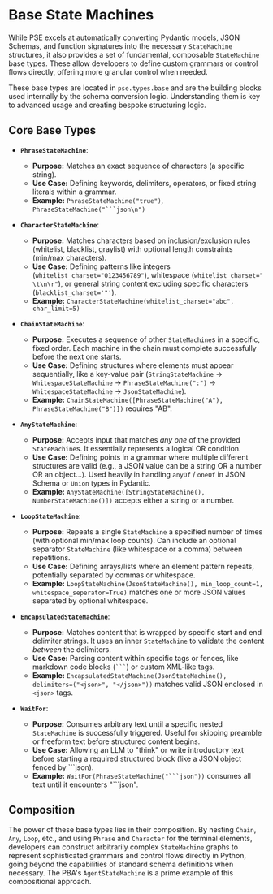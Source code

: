 # Base State Machines

While PSE excels at automatically converting Pydantic models, JSON Schemas, and function signatures into the necessary `StateMachine` structures, it also provides a set of fundamental, composable `StateMachine` base types. These allow developers to define custom grammars or control flows directly, offering more granular control when needed.

These base types are located in `pse.types.base` and are the building blocks used internally by the schema conversion logic. Understanding them is key to advanced usage and creating bespoke structuring logic.

## Core Base Types

*   **`PhraseStateMachine`**:
    *   **Purpose:** Matches an exact sequence of characters (a specific string).
    *   **Use Case:** Defining keywords, delimiters, operators, or fixed string literals within a grammar.
    *   **Example:** `PhraseStateMachine("true")`, `PhraseStateMachine("```json\n")`

*   **`CharacterStateMachine`**:
    *   **Purpose:** Matches characters based on inclusion/exclusion rules (whitelist, blacklist, graylist) with optional length constraints (min/max characters).
    *   **Use Case:** Defining patterns like integers (`whitelist_charset="0123456789"`), whitespace (`whitelist_charset=" \t\n\r"`), or general string content excluding specific characters (`blacklist_charset='"'`).
    *   **Example:** `CharacterStateMachine(whitelist_charset="abc", char_limit=5)`

*   **`ChainStateMachine`**:
    *   **Purpose:** Executes a sequence of other `StateMachine`s in a specific, fixed order. Each machine in the chain must complete successfully before the next one starts.
    *   **Use Case:** Defining structures where elements must appear sequentially, like a key-value pair (`StringStateMachine` -> `WhitespaceStateMachine` -> `PhraseStateMachine(":")` -> `WhitespaceStateMachine` -> `JsonStateMachine`).
    *   **Example:** `ChainStateMachine([PhraseStateMachine("A"), PhraseStateMachine("B")])` requires "AB".

*   **`AnyStateMachine`**:
    *   **Purpose:** Accepts input that matches *any one* of the provided `StateMachine`s. It essentially represents a logical OR condition.
    *   **Use Case:** Defining points in a grammar where multiple different structures are valid (e.g., a JSON value can be a string OR a number OR an object...). Used heavily in handling `anyOf` / `oneOf` in JSON Schema or `Union` types in Pydantic.
    *   **Example:** `AnyStateMachine([StringStateMachine(), NumberStateMachine()])` accepts either a string or a number.

*   **`LoopStateMachine`**:
    *   **Purpose:** Repeats a single `StateMachine` a specified number of times (with optional min/max loop counts). Can include an optional separator `StateMachine` (like whitespace or a comma) between repetitions.
    *   **Use Case:** Defining arrays/lists where an element pattern repeats, potentially separated by commas or whitespace.
    *   **Example:** `LoopStateMachine(JsonStateMachine(), min_loop_count=1, whitespace_seperator=True)` matches one or more JSON values separated by optional whitespace.

*   **`EncapsulatedStateMachine`**:
    *   **Purpose:** Matches content that is wrapped by specific start and end delimiter strings. It uses an inner `StateMachine` to validate the content *between* the delimiters.
    *   **Use Case:** Parsing content within specific tags or fences, like markdown code blocks (` ``` `) or custom XML-like tags.
    *   **Example:** `EncapsulatedStateMachine(JsonStateMachine(), delimiters=("<json>", "</json>"))` matches valid JSON enclosed in `<json>` tags.

*   **`WaitFor`**:
    *   **Purpose:** Consumes arbitrary text until a specific nested `StateMachine` is successfully triggered. Useful for skipping preamble or freeform text before structured content begins.
    *   **Use Case:** Allowing an LLM to "think" or write introductory text before starting a required structured block (like a JSON object fenced by ```json).
    *   **Example:** `WaitFor(PhraseStateMachine("```json"))` consumes all text until it encounters "```json".

## Composition

The power of these base types lies in their composition. By nesting `Chain`, `Any`, `Loop`, etc., and using `Phrase` and `Character` for the terminal elements, developers can construct arbitrarily complex `StateMachine` graphs to represent sophisticated grammars and control flows directly in Python, going beyond the capabilities of standard schema definitions when necessary. The PBA's `AgentStateMachine` is a prime example of this compositional approach.